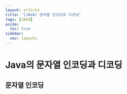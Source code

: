 ```yaml
---
layout: article
title: "[JAVA] 문자열 인코딩과 디코딩"
tags: [JAVA]
aside:
  toc: true
sidebar:
  nav: layouts
---
```


# Java의 문자열 인코딩과 디코딩

## 문자열 인코딩
